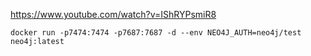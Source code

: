 https://www.youtube.com/watch?v=IShRYPsmiR8

```
docker run -p7474:7474 -p7687:7687 -d --env NEO4J_AUTH=neo4j/test neo4j:latest
```